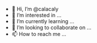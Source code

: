- 👋 Hi, I’m @calacaly
- 👀 I’m interested in ...
- 🌱 I’m currently learning ...
- 💞️ I’m looking to collaborate on ...
- 📫 How to reach me ...

<!---
calacaly/calacaly is a ✨ special ✨ repository because its `README.md` (this file) appears on your GitHub profile.
You can click the Preview link to take a look at your changes.
--->
